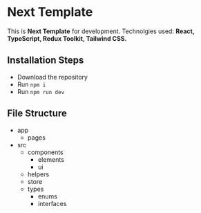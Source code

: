 # Next Template

This is **Next Template** for development. Technolgies used: **React, TypeScript, Redux Toolkit, Tailwind CSS.**

## Installation Steps

-   Download the repository
-   Run `npm i`
-   Run `npm run dev`

## File Structure

-   app
    -   pages
-   src
    -   components
        -   elements
        -   ui
    -   helpers
    -   store
    -   types
        -   enums
        -   interfaces
